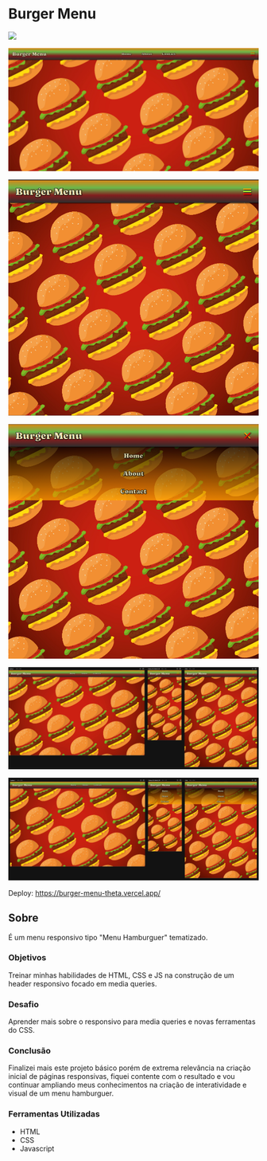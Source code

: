 # Burger Menu

![](./assets/img/0.gif)

![](./assets/img/1.png)

![](./assets/img/2.png)

![](./assets/img/3.png)

![](./assets/img/4.png)

![](./assets/img/5.png)

Deploy: https://burger-menu-theta.vercel.app/

## Sobre

É um menu responsivo tipo "Menu Hamburguer" tematizado.

### Objetivos

Treinar minhas habilidades de HTML, CSS e JS na construção de um header responsivo focado em media queries.

### Desafio

Aprender mais sobre o responsivo para media queries e novas ferramentas do CSS.

### Conclusão

Finalizei mais este projeto básico porém de extrema relevância na criação inicial de páginas responsivas, fiquei contente com o resultado e vou continuar ampliando meus conhecimentos na criação de interatividade e visual de um menu hamburguer.

### Ferramentas Utilizadas

- HTML
- CSS
- Javascript